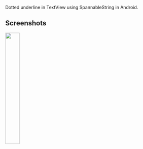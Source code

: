 Dotted underline in TextView using SpannableString in Android.

Screenshots
-----------

<img src="https://i.postimg.cc/ZnPzxg0c/Screenshot-2019-10-10-17-06-36-119-com-e-dottedtextsample.png" width="30%" />